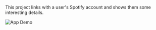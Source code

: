 This project links with a user's Spotify account and shows them some interesting details.

![App Demo](https://github.com/ForTheOnesThere/fortheonesthere.github.io/blob/source/src/images/spotify.gif)
